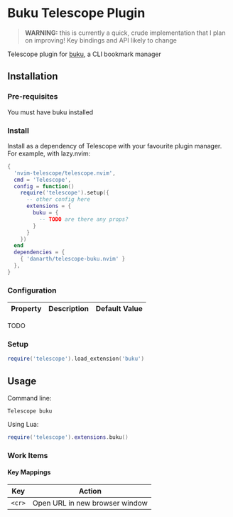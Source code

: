 # Buku Telescope Plugin

> **WARNING:** this is currently a quick, crude implementation that I plan on improving! Key
> bindings and API likely to change

Telescope plugin for [buku](https://github.com/jarun/buku), a CLI bookmark manager

## Installation

### Pre-requisites

You must have buku installed

### Install

Install as a dependency of Telescope with your favourite plugin manager. For example, with
lazy.nvim:

```lua
{
  'nvim-telescope/telescope.nvim',
  cmd = 'Telescope',
  config = function()
    require('telescope').setup({
      -- other config here
      extensions = {
        buku = {
          -- TODO are there any props?
        }
      }
    })
  end
  dependencies = {
    { 'danarth/telescope-buku.nvim' }
  },
}
```

### Configuration

| Property | Description | Default Value |
| --- | --- | --- |

TODO

### Setup

```lua
require('telescope').load_extension('buku')
```

## Usage 

Command line:

```
Telescope buku
```

Using Lua:

```lua
require('telescope').extensions.buku()
```

### Work Items

#### Key Mappings

| Key | Action |
| --- | --- |
| `<cr>` | Open URL in new browser window |
